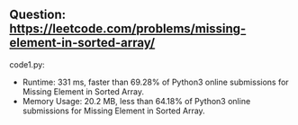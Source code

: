 ## Question: https://leetcode.com/problems/missing-element-in-sorted-array/

code1.py:
* Runtime: 331 ms, faster than 69.28% of Python3 online submissions for Missing Element in Sorted Array.
* Memory Usage: 20.2 MB, less than 64.18% of Python3 online submissions for Missing Element in Sorted Array.
